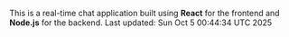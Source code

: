 This is a real-time chat application built using **React** for the frontend and **Node.js** for the backend.
Last updated: Sun Oct  5 00:44:34 UTC 2025
